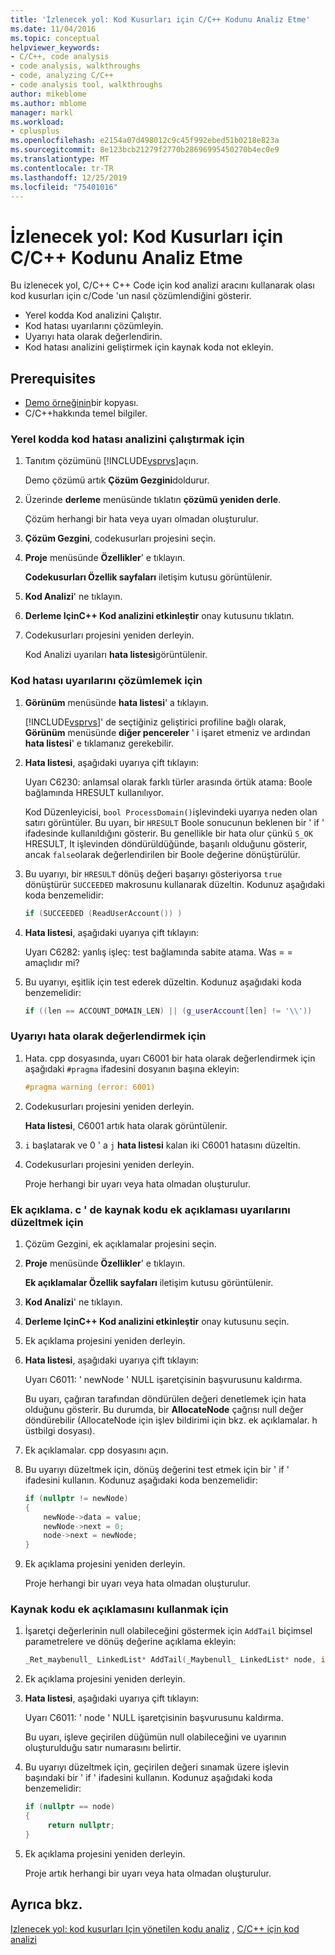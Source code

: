 ```yaml
---
title: 'İzlenecek yol: Kod Kusurları için C/C++ Kodunu Analiz Etme'
ms.date: 11/04/2016
ms.topic: conceptual
helpviewer_keywords:
- C/C++, code analysis
- code analysis, walkthroughs
- code, analyzing C/C++
- code analysis tool, walkthroughs
author: mikeblome
ms.author: mblome
manager: markl
ms.workload:
- cplusplus
ms.openlocfilehash: e2154a07d498012c9c45f992ebed51b0218e823a
ms.sourcegitcommit: 8e123bcb21279f2770b28696995450270b4ec0e9
ms.translationtype: MT
ms.contentlocale: tr-TR
ms.lasthandoff: 12/25/2019
ms.locfileid: "75401016"
---
```

# <a name="walkthrough-analyzing-cc-code-for-defects"></a>İzlenecek yol: Kod Kusurları için C/C++ Kodunu Analiz Etme

Bu izlenecek yol, C/C++ C++ Code için kod analizi aracını kullanarak olası kod kusurları için c/Code 'un nasıl çözümlendiğini gösterir.

- Yerel kodda Kod analizini Çalıştır.
- Kod hatası uyarılarını çözümleyin.
- Uyarıyı hata olarak değerlendirin.
- Kod hatası analizini geliştirmek için kaynak koda not ekleyin.

## <a name="prerequisites"></a>Prerequisites

- [Demo örneğinin](../code-quality/demo-sample.md)bir kopyası.
- C/C++hakkında temel bilgiler.

### <a name="to-run-code-defect-analysis-on-native-code"></a>Yerel kodda kod hatası analizini çalıştırmak için

1. Tanıtım çözümünü [!INCLUDE[vsprvs](../code-quality/includes/vsprvs_md.md)]açın.

     Demo çözümü artık **Çözüm Gezgini**doldurur.

2. Üzerinde **derleme** menüsünde tıklatın **çözümü yeniden derle**.

     Çözüm herhangi bir hata veya uyarı olmadan oluşturulur.

3. **Çözüm Gezgini**, codekusurları projesini seçin.

4. **Proje** menüsünde **Özellikler**' e tıklayın.

     **Codekusurları Özellik sayfaları** iletişim kutusu görüntülenir.

5. **Kod Analizi**' ne tıklayın.

6. **Derleme IçinC++ Kod analizini etkinleştir** onay kutusunu tıklatın.

7. Codekusurları projesini yeniden derleyin.

     Kod Analizi uyarıları **hata listesi**görüntülenir.

### <a name="to-analyze-code-defect-warnings"></a>Kod hatası uyarılarını çözümlemek için

1. **Görünüm** menüsünde **hata listesi**' a tıklayın.

     [!INCLUDE[vsprvs](../code-quality/includes/vsprvs_md.md)]' de seçtiğiniz geliştirici profiline bağlı olarak, **Görünüm** menüsünde **diğer pencereler** ' i işaret etmeniz ve ardından **hata listesi**' e tıklamanız gerekebilir.

2. **Hata listesi**, aşağıdaki uyarıya çift tıklayın:

     Uyarı C6230: anlamsal olarak farklı türler arasında örtük atama: Boole bağlamında HRESULT kullanılıyor.

     Kod Düzenleyicisi, `bool ProcessDomain()`işlevindeki uyarıya neden olan satırı görüntüler. Bu uyarı, bir `HRESULT` Boole sonucunun beklenen bir ' if ' ifadesinde kullanıldığını gösterir.  Bu genellikle bir hata olur çünkü `S_OK` HRESULT, It işlevinden döndürüldüğünde, başarılı olduğunu gösterir, ancak `false`olarak değerlendirilen bir Boole değerine dönüştürülür.

3. Bu uyarıyı, bir `HRESULT` dönüş değeri başarıyı gösteriyorsa `true` dönüştürür `SUCCEEDED` makrosunu kullanarak düzeltin. Kodunuz aşağıdaki koda benzemelidir:

   ```cpp
   if (SUCCEEDED (ReadUserAccount()) )
   ```

4. **Hata listesi**, aşağıdaki uyarıya çift tıklayın:

     Uyarı C6282: yanlış işleç: test bağlamında sabite atama. Was = = amaçlıdır mi?

5. Bu uyarıyı, eşitlik için test ederek düzeltin. Kodunuz aşağıdaki koda benzemelidir:

   ```cpp
   if ((len == ACCOUNT_DOMAIN_LEN) || (g_userAccount[len] != '\\'))
   ```

### <a name="to-treat-warning-as-an-error"></a>Uyarıyı hata olarak değerlendirmek için

1. Hata. cpp dosyasında, uyarı C6001 bir hata olarak değerlendirmek için aşağıdaki `#pragma` ifadesini dosyanın başına ekleyin:

   ```cpp
   #pragma warning (error: 6001)
   ```

2. Codekusurları projesini yeniden derleyin.

     **Hata listesi**, C6001 artık hata olarak görüntülenir.

3. `i` başlatarak ve 0 ' a `j` **hata listesi** kalan iki C6001 hatasını düzeltin.

4. Codekusurları projesini yeniden derleyin.

     Proje herhangi bir uyarı veya hata olmadan oluşturulur.

### <a name="to-correct-the-source-code-annotation-warnings-in-annotationc"></a>Ek açıklama. c ' de kaynak kodu ek açıklaması uyarılarını düzeltmek için

1. Çözüm Gezgini, ek açıklamalar projesini seçin.

2. **Proje** menüsünde **Özellikler**' e tıklayın.

     **Ek açıklamalar Özellik sayfaları** iletişim kutusu görüntülenir.

3. **Kod Analizi**' ne tıklayın.

4. **Derleme IçinC++ Kod analizini etkinleştir** onay kutusunu seçin.

5. Ek açıklama projesini yeniden derleyin.

6. **Hata listesi**, aşağıdaki uyarıya çift tıklayın:

     Uyarı C6011: ' newNode ' NULL işaretçisinin başvurusunu kaldırma.

     Bu uyarı, çağıran tarafından döndürülen değeri denetlemek için hata olduğunu gösterir. Bu durumda, bir **AllocateNode** çağrısı null değer döndürebilir (AllocateNode için işlev bildirimi için bkz. ek açıklamalar. h üstbilgi dosyası).

7. Ek açıklamalar. cpp dosyasını açın.

8. Bu uyarıyı düzeltmek için, dönüş değerini test etmek için bir ' if ' ifadesini kullanın. Kodunuz aşağıdaki koda benzemelidir:

   ```cpp
   if (nullptr != newNode)
   {
       newNode->data = value;
       newNode->next = 0;
       node->next = newNode;
   }
   ```

9. Ek açıklama projesini yeniden derleyin.

     Proje herhangi bir uyarı veya hata olmadan oluşturulur.

### <a name="to-use-source-code-annotation"></a>Kaynak kodu ek açıklamasını kullanmak için

1. İşaretçi değerlerinin null olabileceğini göstermek için `AddTail` biçimsel parametrelere ve dönüş değerine açıklama ekleyin:

   ```cpp
   _Ret_maybenull_ LinkedList* AddTail(_Maybenull_ LinkedList* node, int value)
   ```

2. Ek açıklama projesini yeniden derleyin.

3. **Hata listesi**, aşağıdaki uyarıya çift tıklayın:

     Uyarı C6011: ' node ' NULL işaretçisinin başvurusunu kaldırma.

     Bu uyarı, işleve geçirilen düğümün null olabileceğini ve uyarının oluşturulduğu satır numarasını belirtir.

4. Bu uyarıyı düzeltmek için, geçirilen değeri sınamak üzere işlevin başındaki bir ' if ' ifadesini kullanın. Kodunuz aşağıdaki koda benzemelidir:

   ```cpp
   if (nullptr == node)
   {
        return nullptr;
   }
   ```

5. Ek açıklama projesini yeniden derleyin.

     Proje artık herhangi bir uyarı veya hata olmadan oluşturulur.

## <a name="see-also"></a>Ayrıca bkz.

[Izlenecek yol: kod kusurları Için yönetilen kodu analiz](../code-quality/walkthrough-analyzing-managed-code-for-code-defects.md)
, [C/C++ için kod analizi](../code-quality/code-analysis-for-c-cpp-overview.md)
